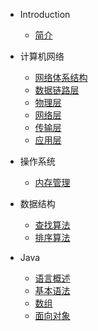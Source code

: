* Introduction
    * [简介](README.md)

* 计算机网络
    * [网络体系结构](/计算机网络/1_计算机网络体系结构.md)
    * [数据链路层](/计算机网络/2_数据链路层.md)
    * [物理层](/计算机网络/3_物理层整理.md)
    * [网络层](/计算机网络/4_网络层.md)
    * [传输层](/计算机网络/5_传输层.md)
    * [应用层](/计算机网络/6_应用层.md)

* 操作系统
    * [内存管理](/操作系统/内存管理.md)

* 数据结构
    * [查找算法](/数据结构/查找.md)
    * [排序算法](/数据结构/排序算法.md)

* Java
    * [语言概述](Java/1_语言概述.md)
    * [基本语法](Java/2_基本语法.md)
    * [数组](Java/3_数组.md)
    * [面向对象](Java/4_面向对象.md)
